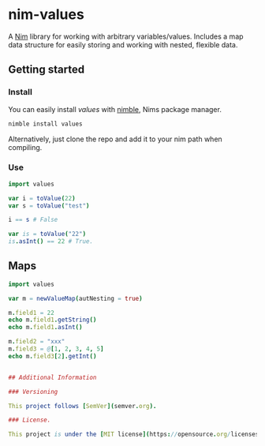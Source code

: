 # nim-values

A [Nim](http://nim-lang.org) library for working with arbitrary variables/values.
Includes a map data structure for easily storing and working with nested, flexible data. 

## Getting started

### Install

You can easily install *values* with [nimble](https://github.com/nim-lang/nimble), Nims package manager.

```bash
nimble install values
```

Alternatively, just clone the repo and add it to your nim path when compiling.

### Use

```nim
import values

var i = toValue(22)
var s = toValue("test")

i == s # False

var is = toValue("22")
is.asInt() == 22 # True.

```

## Maps

```nim
import values

var m = newValueMap(autNesting = true)

m.field1 = 22
echo m.field1.getString()
echo m.field1.asInt()

m.field2 = "xxx"
m.field3 = @[1, 2, 3, 4, 5]
echo m.field3[2].getInt()


## Additional Information

### Versioning

This project follows [SemVer](semver.org).

### License.

This project is under the [MIT license](https://opensource.org/licenses/MIT).
